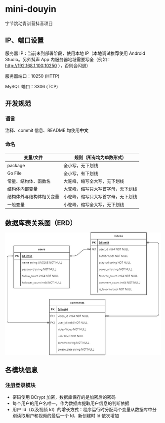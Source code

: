 # mini-douyin
字节跳动青训营抖音项目

## IP、端口设置
服务器 IP：当前未到部署阶段，使用本地 IP（本地调试推荐使用 Android Studio。另外抖声 App 内服务器地址需要写全（例如：http://192.168.1.100:10250 ），否则会闪退）

服务器端口：10250 (HTTP)

MySQL 端口：3306 (TCP)

## 开发规范

### 语言

注释、commit 信息、README 均使用**中文**

### 命名

| 变量/文件                | 规则（所有均为单数形式）           |
| ------------------------ | ---------------------------------- |
| package                  | 全小写，无下划线                   |
| Go File                  | 全小写，有下划线                   |
| 常量、结构体、函数名     | 大驼峰，缩写全大写，无下划线       |
| 结构体内部变量           | 大驼峰，缩写只大写首字母，无下划线 |
| 结构体外与结构体相关变量 | 小驼峰，缩写只大写首字母，无下划线 |
| 一般变量                 | 小驼峰，缩写全大写，无下划线       |

## 数据库表关系图（ERD）

![ERD](./ERD.jpg)

## 各模块信息
### 注册登录模块

- 密码使用 BCrypt 加密，数据库保存的是加密后的密码
- 每个用户的用户名唯一，作为数据库提取用户信息的判断依据
- 用户 Id（以及视频 Id）的增长方式：程序运行时分配两个变量从数据库中分别读取用户和视频的最后一个 Id，新创建时 Id 依次增加